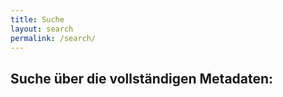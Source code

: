 ```yaml
---
title: Suche
layout: search
permalink: /search/
---
```


## Suche über die vollständigen Metadaten:

